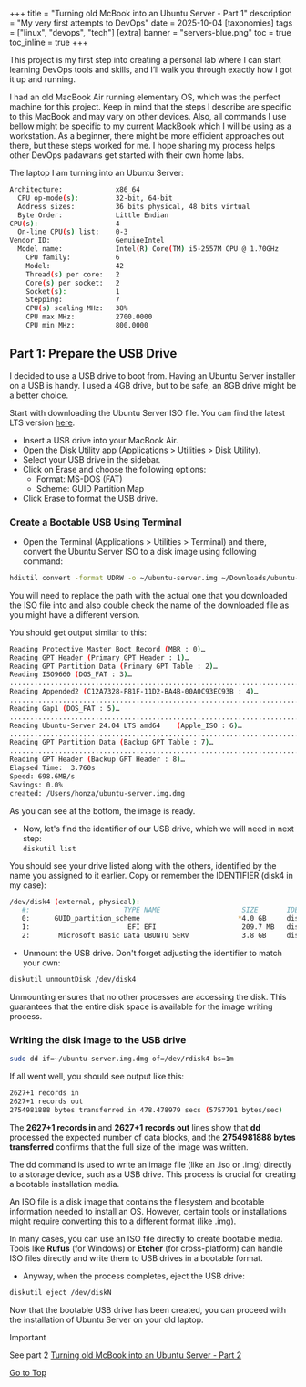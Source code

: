 +++
title = "Turning old McBook into an Ubuntu Server - Part 1"
description = "My very first attempts to DevOps"
date = 2025-10-04
[taxonomies]
tags = ["linux", "devops", "tech"]
[extra]
banner = "servers-blue.png"
toc = true
toc_inline = true
+++

This project is my first step into creating a personal lab where I can start learning DevOps tools and skills, and I’ll walk you through exactly how I got it up and running.

I had an old MacBook Air running elementary OS, which was the perfect machine for this project. Keep in mind that the steps I describe are specific to this MacBook
and may vary on other devices. Also, all commands I use bellow might be specific to my current MackBook which I will be using as a workstation. As a beginner,
there might be more efficient approaches out there, but these steps worked for me. I hope sharing my process helps other DevOps padawans get started with their own home labs.

The laptop I am turning into an Ubuntu Server:

```bash
Architecture:             x86_64
  CPU op-mode(s):         32-bit, 64-bit
  Address sizes:          36 bits physical, 48 bits virtual
  Byte Order:             Little Endian
CPU(s):                   4
  On-line CPU(s) list:    0-3
Vendor ID:                GenuineIntel
  Model name:             Intel(R) Core(TM) i5-2557M CPU @ 1.70GHz
    CPU family:           6
    Model:                42
    Thread(s) per core:   2
    Core(s) per socket:   2
    Socket(s):            1
    Stepping:             7
    CPU(s) scaling MHz:   38%
    CPU max MHz:          2700.0000
    CPU min MHz:          800.0000
```

## Part 1: Prepare the USB Drive

I decided to use a USB drive to boot from. Having an Ubuntu Server installer on a USB is handy. I used a 4GB drive, but to be safe, an 8GB drive might be a better choice.

Start with downloading the Ubuntu Server ISO file. You can find the latest LTS version [here](https://ubuntu.com/download/server).

- Insert a USB drive into your MacBook Air.
- Open the Disk Utility app (Applications > Utilities > Disk Utility).
- Select your USB drive in the sidebar.
- Click on Erase and choose the following options:
  - Format: MS-DOS (FAT)
  - Scheme: GUID Partition Map
- Click Erase to format the USB drive.

### Create a Bootable USB Using Terminal

- Open the Terminal (Applications > Utilities > Terminal) and there, convert the Ubuntu Server ISO to a disk image using following command:
```bash
hdiutil convert -format UDRW -o ~/ubuntu-server.img ~/Downloads/ubuntu-24.04-live-server-amd64.iso
```
You will need to replace the path with the actual one that you downloaded the ISO file into and also double check the name of the downloaded file as you might have a different version.

You should get output similar to this:
```bash
Reading Protective Master Boot Record (MBR : 0)…
Reading GPT Header (Primary GPT Header : 1)…
Reading GPT Partition Data (Primary GPT Table : 2)…
Reading ISO9660 (DOS_FAT : 3)…
.............................................................................................................................................................
Reading Appended2 (C12A7328-F81F-11D2-BA4B-00A0C93EC93B : 4)…
.............................................................................................................................................................
Reading Gap1 (DOS_FAT : 5)…
.............................................................................................................................................................
Reading Ubuntu-Server 24.04 LTS amd64    (Apple_ISO : 6)…
.............................................................................................................................................................
Reading GPT Partition Data (Backup GPT Table : 7)…
.............................................................................................................................................................
Reading GPT Header (Backup GPT Header : 8)…
Elapsed Time:  3.760s
Speed: 698.6MB/s
Savings: 0.0%
created: /Users/honza/ubuntu-server.img.dmg
```

As you can see at the bottom, the image is ready.

- Now, let's find the identifier of our USB drive, which we will need in next step:  
`diskutil list`

You should see your drive listed along with the others, identified by the name you assigned to it earlier. Copy or remember the IDENTIFIER (disk4 in my case):  
```bash
/dev/disk4 (external, physical):
   #:                       TYPE NAME                    SIZE       IDENTIFIER
   0:      GUID_partition_scheme                        *4.0 GB     disk4
   1:                        EFI EFI                     209.7 MB   disk4s1
   2:       Microsoft Basic Data UBUNTU SERV             3.8 GB     disk4s2
```

- Unmount the USB drive. Don't forget adjusting the identifier to match your own:  
```bash
diskutil unmountDisk /dev/disk4
```


Unmounting ensures that no other processes are accessing the disk. This guarantees that the entire disk space is available for the image writing process.

### Writing the disk image to the USB drive

```bash
sudo dd if=~/ubuntu-server.img.dmg of=/dev/rdisk4 bs=1m
```

If all went well, you should see output like this:

```bash
2627+1 records in
2627+1 records out
2754981888 bytes transferred in 478.478979 secs (5757791 bytes/sec)
```

The **2627+1 records in** and **2627+1 records out** lines show that **dd** processed the expected number of data blocks, and the **2754981888 bytes transferred** confirms that the full size of the image was written.

The dd command is used to write an image file (like an .iso or .img) directly to a storage device, such as a USB drive. This process is crucial for creating a bootable installation media.

An ISO file is a disk image that contains the filesystem and bootable information needed to install an OS. However, certain tools or installations might require converting this to a different format (like .img).

In many cases, you can use an ISO file directly to create bootable media. Tools like **Rufus** (for Windows) or **Etcher** (for cross-platform) can handle ISO files directly and write them to USB drives in a bootable format.

- Anyway, when the process completes, eject the USB drive:
```bash
diskutil eject /dev/diskN
```

Now that the bootable USB drive has been created, you can proceed with the installation of Ubuntu Server on your old laptop.

> [!IMPORTANT]
> See part 2
> [Turning old McBook into an Ubuntu Server - Part 2](/posts/turning-old-macbook-into-an-ubuntu-server-part-2/)

<div class="buttons centered">
  <a class="big colored" href="#top">Go to Top</a>
</div>

